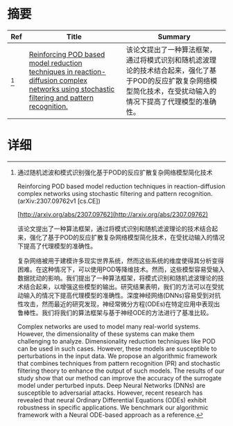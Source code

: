 # 摘要

| Ref | Title | Summary |
| --- | --- | --- |
| [^1] | [Reinforcing POD based model reduction techniques in reaction-diffusion complex networks using stochastic filtering and pattern recognition.](http://arxiv.org/abs/2307.09762) | 该论文提出了一种算法框架，通过将模式识别和随机滤波理论的技术结合起来，强化了基于POD的反应扩散复杂网络模型简化技术，在受扰动输入的情况下提高了代理模型的准确性。 |

# 详细

[^1]: 通过随机滤波和模式识别强化基于POD的反应扩散复杂网络模型简化技术

    Reinforcing POD based model reduction techniques in reaction-diffusion complex networks using stochastic filtering and pattern recognition. (arXiv:2307.09762v1 [cs.CE])

    [http://arxiv.org/abs/2307.09762](http://arxiv.org/abs/2307.09762)

    该论文提出了一种算法框架，通过将模式识别和随机滤波理论的技术结合起来，强化了基于POD的反应扩散复杂网络模型简化技术，在受扰动输入的情况下提高了代理模型的准确性。

    

    复杂网络被用于建模许多现实世界系统，然而这些系统的维度使得其分析变得困难。在这种情况下，可以使用POD等降维技术。然而，这些模型容易受输入数据扰动的影响。我们提出了一种算法框架，将模式识别和随机滤波理论的技术结合起来，以增强这些模型的输出。研究结果表明，我们的方法可以在受扰动输入的情况下提高代理模型的准确性。深度神经网络(DNNs)容易受到对抗性攻击，然而最近的研究发现，神经常微分方程(ODEs)在特定应用中表现出鲁棒性。我们将我们的算法框架与基于神经ODE的方法进行了基准比较。

    Complex networks are used to model many real-world systems. However, the dimensionality of these systems can make them challenging to analyze. Dimensionality reduction techniques like POD can be used in such cases. However, these models are susceptible to perturbations in the input data. We propose an algorithmic framework that combines techniques from pattern recognition (PR) and stochastic filtering theory to enhance the output of such models. The results of our study show that our method can improve the accuracy of the surrogate model under perturbed inputs. Deep Neural Networks (DNNs) are susceptible to adversarial attacks. However, recent research has revealed that neural Ordinary Differential Equations (ODEs) exhibit robustness in specific applications. We benchmark our algorithmic framework with a Neural ODE-based approach as a reference.
    

